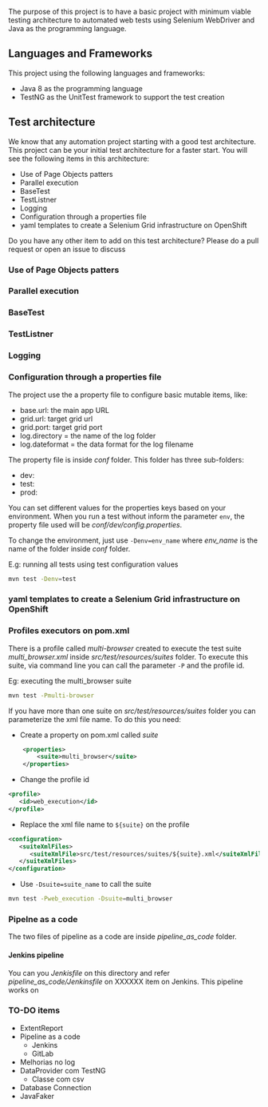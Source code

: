 The purpose of this project is to have a basic project with minimum viable testing architecture to automated web tests using Selenium WebDriver and Java as the programming language.

## Languages and Frameworks

This project using the following languages and frameworks:

* Java 8 as the programming language
* TestNG as the UnitTest framework to support the test creation

## Test architecture

We know that any automation project starting with a good test architecture.
This project can be your initial test architecture for a faster start.
You will see the following items in this architecture:

* Use of Page Objects patters
* Parallel execution
* BaseTest
* TestListner
* Logging
* Configuration through a properties file
* yaml templates to create a Selenium Grid infrastructure on OpenShift

Do you have any other item to add on this test architecture? Please do a pull request or open an issue to discuss

### Use of Page Objects patters

### Parallel execution

### BaseTest

### TestListner

### Logging

### Configuration through a properties file

The project use the a property file to configure basic mutable items, like:

* base.url: the main app URL
* grid.url: target grid url
* grid.port: target grid port
* log.directory = the name of the log folder
* log.dateformat = the data format for the log filename

The property file is inside _conf_ folder. This folder has three sub-folders:

* dev:
* test: 
* prod:

You can set different values for the properties keys based on your environment.
When you run a test without inform the parameter `env`, the property file used will be _conf/dev/config.properties_.

To change the environment, just use `-Denv=env_name` where _env_name_ is the name of the folder inside _conf_ folder.

E.g: running all tests using test configuration values

``` bash
mvn test -Denv=test
```

### yaml templates to create a Selenium Grid infrastructure on OpenShift


### Profiles executors on pom.xml

There is a profile called _multi-browser_ created to execute the test suite _multi_browser.xml_ inside _src/test/resources/suites_ folder.
To execute this suite, via command line you can call the parameter `-P` and the profile id.

Eg: executing the multi_browser suite
``` bash
mvn test -Pmulti-browser
```

If you have more than one suite on _src/test/resources/suites_ folder you can parameterize the xml file name.
To do this you need:

* Create a property on pom.xml called _suite_

```xml
    <properties>
        <suite>multi_browser</suite>
    </properties>
```

* Change the profile id

```xml
<profile>
   <id>web_execution</id>
</profile>   
```

* Replace the xml file name to `${suite}` on the profile

```xml
<configuration>
   <suiteXmlFiles>
      <suiteXmlFile>src/test/resources/suites/${suite}.xml</suiteXmlFile>
   </suiteXmlFiles>
</configuration>
```

* Use `-Dsuite=suite_name` to call the suite

````bash
mvn test -Pweb_execution -Dsuite=multi_browser
````

### Pipelne as a code

The two files of pipeline as a code are inside _pipeline_as_code_ folder.

#### Jenkins pipeline

You can you _Jenkisfile_ on this directory and refer _pipeline_as_code/Jenkinsfile_ on XXXXXX item on Jenkins.
This pipeline works on

### TO-DO items

* ExtentReport
* Pipeline as a code
  - Jenkins
  - GitLab
* Melhorias no log
* DataProvider com TestNG
   - Classe com csv
* Database Connection
* JavaFaker  